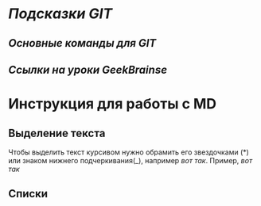 # __*Подсказки GIT*__

## *Основные команды для GIT*

## *Ссылки на уроки GeekBrainse*

# Инструкция для работы с  MD

## Выделение текста

Чтобы выделить текст курсивом нужно обрамить его звездочками (*) или знаком нижнего подчеркивания(_), например _вот так_. Пример, *вот так*

## Списки